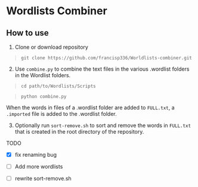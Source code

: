 # Wordlists Combiner


## How to use

1. Clone or download repository
> `git clone https://github.com/francisp336/Worldlists-combiner.git`

2. Use `combine.py` to combine the text files in the various .wordlist folders in
the Wordlist folders.
> `cd path/to/Wordlists/Scripts`

> `python combine.py`

When the words in files of a .wordlist folder are added to `FULL.txt`, a `.imported` file is added to the .wordlist folder.


3. Optionally run `sort-remove.sh` to sort and remove the words in `FULL.txt` that is created in the root directory of the repository.


TODO

- [x] fix renaming bug
- [ ] Add more wordlists
- [ ] rewrite sort-remove.sh


<!-- ## Acknowledgements
Here, are wordlists from  -->

